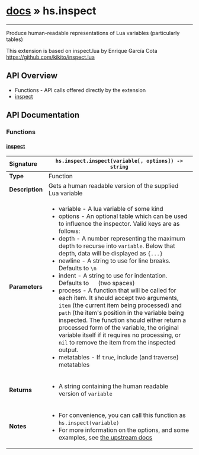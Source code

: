 # [docs](index.md) » hs.inspect
---

Produce human-readable representations of Lua variables (particularly tables)

This extension is based on inspect.lua by Enrique García Cota
https://github.com/kikito/inspect.lua

## API Overview
* Functions - API calls offered directly by the extension
 * [inspect](#inspect)

## API Documentation

### Functions

#### [inspect](#inspect)
| <span style="float: left;">**Signature**</span> | <span style="float: left;">`hs.inspect.inspect(variable[, options]) -> string` </span>                                                          |
| -----------------------------------------------------|---------------------------------------------------------------------------------------------------------|
| **Type**                                             | Function                                                                                         |
| **Description**                                      | Gets a human readable version of the supplied Lua variable                                                                                         |
| **Parameters**                                       | <ul><li>variable - A lua variable of some kind</li><li>options - An optional table which can be used to influence the inspector. Valid keys are as follows:</li><li> depth - A number representing the maximum depth to recurse into `variable`. Below that depth, data will be displayed as `{...}`</li><li> newline - A string to use for line breaks. Defaults to `\n`</li><li> indent - A string to use for indentation. Defaults to `  ` (two spaces)</li><li> process - A function that will be called for each item. It should accept two arguments, `item` (the current item being processed) and `path` (the item's position in the variable being inspected. The function should either return a processed form of the variable, the original variable itself if it requires no processing, or `nil` to remove the item from the inspected output.</li><li> metatables - If `true`, include (and traverse) metatables</li></ul> |
| **Returns**                                          | <ul><li>A string containing the human readable version of `variable`</li></ul>          |
| **Notes**                                            | <ul><li>For convenience, you can call this function as `hs.inspect(variable)`</li><li>For more information on the options, and some examples, see [the upstream docs](https://github.com/kikito/inspect.lua)</li></ul>                |

